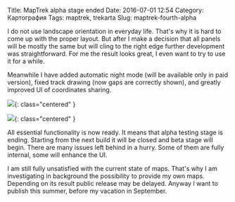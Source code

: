 Title: MapTrek alpha stage ended
Date: 2016-07-01 12:54
Category: Картография
Tags: maptrek, trekarta
Slug: maptrek-fourth-alpha

I do not use landscape orientation in everyday life. That's why it is hard to come up with the proper layout. But after I make a decision that all panels will be mostly the same but will cling to the right edge further development was straightforward. For me the result looks great, I even want to try to use it for a while.

Meanwhile I have added automatic night mode (will be available only in paid version), fixed track drawing (now gaps are correctly shown), and greatly improved UI of coordinates sharing.

<!-- PELICAN_END_SUMMARY -->

![]({attach}maptrek-fourth-alpha-1.png){: class="centered" }

![]({attach}maptrek-fourth-alpha-2.png){: class="centered" }

All essential functionality is now ready. It means that alpha testing stage is ending. Starting from the next build it will be closed and beta stage will begin. There are many issues left behind in a hurry. Some of them are fully internal, some will enhance the UI.

I am still fully unsatisfied with the current state of maps. That's why I am investigating in background the possibility to provide my own maps. Depending on its result public release may be delayed. Anyway I want to publish this summer, before my vacation in September.
